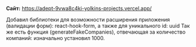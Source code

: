 **Сайт:** https://adept-9vwa8c4ki-yolkins-projects.vercel.app/

Добавил библиотеки для возможности расширения приложения (валидации форм): react-hook-form, а также для уникального id: uuid
Так же есть функция (generateFakeCompanies), отвечающая за количество компаний: изначально установил 1000.
